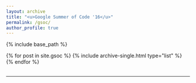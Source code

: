 ```yaml
---
layout: archive
title: "<u>Google Summer of Code '16</u>"
permalink: /gsoc/
author_profile: true
---
```


{% include base_path %}
<br>
<div class="grid__wrapper">
  {% for post in site.gsoc %}
  {% include archive-single.html type="list" %}
  {% endfor %}
</div>

<br>

***
